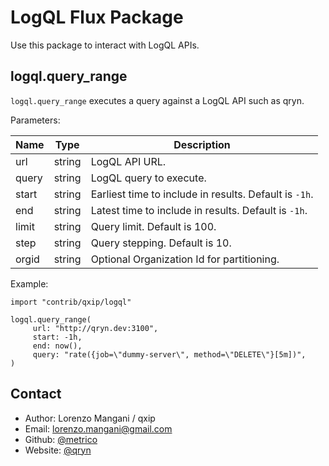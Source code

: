 # LogQL Flux Package

Use this package to interact with LogQL APIs.

## logql.query_range

`logql.query_range` executes a query against a LogQL API such as qryn. 

Parameters:

| Name | Type | Description |
| ---- | ---- | ----------- |
| url | string | LogQL API URL. |
| query | string | LogQL query to execute. |
| start | string | Earliest time to include in results. Default is `-1h`. |
| end | string | Latest time to include in results. Default is `-1h`. |
| limit  | string | Query limit. Default is 100. |
| step  | string | Query stepping. Default is 10. |
| orgid  | string | Optional Organization Id for partitioning. |

Example:

```
import "contrib/qxip/logql"

logql.query_range(
     url: "http://qryn.dev:3100",
     start: -1h,
     end: now(),
     query: "rate({job=\"dummy-server\", method=\"DELETE\"}[5m])",
)
```


## Contact

- Author: Lorenzo Mangani / qxip 
- Email: lorenzo.mangani@gmail.com
- Github: [@metrico](https://github.com/metrico)
- Website: [@qryn](https://qryn.dev)
